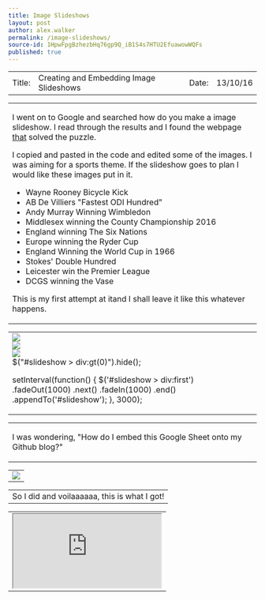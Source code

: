 ```yaml
---
title: Image Slideshows
layout: post
author: alex.walker
permalink: /image-slideshows/
source-id: 1HpwFpgBzhezbHq76gp9Q_iB1S4s7HTU2EfuawowWQFs
published: true
---
```


<table>
  <tr>
    <td>Title:  </td>
    <td>Creating and Embedding Image Slideshows</td>
    <td> Date:  </td>
    <td>13/10/16</td>
  </tr>
</table>

<table><td><p>I went on to Google and searched how do you make a image slideshow. I read through the results and I found the webpage <a href="http://www.starplugins.com/killercarousel/tutorials/image-carousel">that</a> solved the puzzle.</p>

<p> I copied and pasted in the code and edited some of the images. I was aiming for a sports theme. If the slideshow goes to plan I would like these images put in it.</p>
<ul>
<li> Wayne Rooney Bicycle Kick</li>
<li> AB De Villiers "Fastest ODI Hundred"</li>
<li> Andy Murray Winning Wimbledon</li>
<li> Middlesex winning the County Championship 2016</li>
<li> England winning The Six Nations</li>
<li> Europe winning the Ryder Cup </li>
<li> England Winning the World Cup in 1966</li>
<li> Stokes' Double Hundred</li>
<li> Leicester win the Premier League </li>
<li> DCGS winning the Vase</li>
</ul>
<p> This is my first attempt at itand I shall leave it like this whatever happens.</p></td></table>
<table>
<td>  
    <div id="slideshow">
   <div>
     <img src="http://images.theage.com.au/2011/02/13/2182537/svROONEY-420x0.jpg">
   </div>
   <div>
     <img src="http://st1.criclife.com/wp-content/uploads/2015/01/de-villiers-hundred.jpg">
   </div>
   <div>
     <img src="http://images.radiotimes.com/namedimage/Can_Andy_Murray_win_Wimbledon_.jpg?quality=85&mode=crop&width=620&height=374&404=tv&url=/uploads/images/original/33239.jpg">
   </div>
</div>
  $("#slideshow > div:gt(0)").hide();

setInterval(function() { 
  $('#slideshow > div:first')
    .fadeOut(1000)
    .next()
    .fadeIn(1000)
    .end()
    .appendTo('#slideshow');
},  3000);                
    
</td>
</table>
<table>
<td>
<p>I was wondering, "How do I embed this Google Sheet onto my Github blog?"</p>
</td>
</table>
<table>
<td>
<img src="https://imagizer.imageshack.us/v2/1366x352q90/924/7opDcc.png">
</td>
</table>
<table>
<td>
So I did and voilaaaaaa, this is what I got!
</td>
</table>
<table>
<td>
<center>
<iframe src="https://docs.google.com/spreadsheets/d/1Kdv6faxP1GgXb0eQf-W2uClGqUEVXkrym98WAmdV0MQ/pubhtml?widget=true&amp;headers=false"></iframe>
</center>
</td>
</table>

